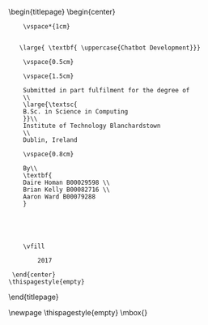 \begin{titlepage}
    \begin{center}
    
        \vspace*{1cm}
        

       \large{ \textbf{ \uppercase{Chatbot Development}}}
        
        \vspace{0.5cm}
        
        \vspace{1.5cm}
 
        Submitted in part fulfilment for the degree of
        \\
        \large{\textsc{
        B.Sc. in Science in Computing
        }}\\
        Institute of Technology Blanchardstown
        \\
        Dublin, Ireland
        
        \vspace{0.8cm}        
         
        By\\
        \textbf{
        Daire Homan B00029598 \\
        Brian Kelly B00082716 \\
        Aaron Ward B00079288
        }

       

        
        
        \vfill
  
            2017

     \end{center}
    \thispagestyle{empty}
\end{titlepage} 

\newpage
\thispagestyle{empty}
\mbox{}